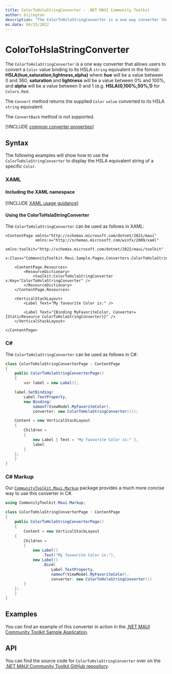 ```yaml
---
title: ColorToHslaStringConverter - .NET MAUI Community Toolkit
author: bijington
description: "The ColorToHslaStringConverter is a one way converter that allows users to convert a Color value binding to its HSLA string equivalent."
ms.date: 04/15/2022
---
```


# ColorToHslaStringConverter

The `ColorToHslaStringConverter` is a one way converter that allows users to convert a `Color` value binding to its HSLA `string` equivalent in the format: **HSLA(hue,saturation,lightness,alpha)** where **hue** will be a value between 0 and 360, **saturation** and **lightness** will be a value between 0% and 100%, and **alpha** will be a value between 0 and 1 (e.g. **HSLA(0,100%,50%,1)** for `Colors.Red`.

The `Convert` method returns the supplied `Color` `value` converted to its HSLA `string` equivalent.

The `ConvertBack` method is not supported.

[!INCLUDE [common converter properties](../includes/communitytoolkit-converter.md)]

## Syntax

The following examples will show how to use the `ColorToHslaStringConverter` to display the HSLA equivalent string of a specific `Color`.

### XAML

#### Including the XAML namespace

[!INCLUDE [XAML usage guidance](../includes/xaml-usage.md)]

#### Using the ColorToHslaStringConverter

The `ColorToHslaStringConverter` can be used as follows in XAML:

```xaml
<ContentPage xmlns="http://schemas.microsoft.com/dotnet/2021/maui"
             xmlns:x="http://schemas.microsoft.com/winfx/2009/xaml"
             xmlns:toolkit="http://schemas.microsoft.com/dotnet/2022/maui/toolkit"
             x:Class="CommunityToolkit.Maui.Sample.Pages.Converters.ColorToHslaStringConverterPage">

    <ContentPage.Resources>
        <ResourceDictionary>
            <toolkit:ColorToHslaStringConverter x:Key="ColorToHslaStringConverter" />
        </ResourceDictionary>
    </ContentPage.Resources>

    <VerticalStackLayout>
        <Label Text="My favourite Color is:" />

        <Label Text="{Binding MyFavoriteColor, Converter={StaticResource ColorToHslaStringConverter}}" />
    </VerticalStackLayout>

</ContentPage>
```

### C#

The `ColorToHslaStringConverter` can be used as follows in C#:

```csharp
class ColorToHslaStringConverterPage : ContentPage
{
    public ColorToHslaStringConverterPage()
    {
        var label = new Label();

	label.SetBinding(
		Label.TextProperty,
		new Binding(
			nameof(ViewModel.MyFavoriteColor),
			converter: new ColorToHslaStringConverter()));

	Content = new VerticalStackLayout
	{
		Children =
		{
			new Label { Text = "My favourite Color is:" },
			label
		}
	};
    }
}
```

### C# Markup

Our [`CommunityToolkit.Maui.Markup`](../markup/markup.md) package provides a much more concise way to use this converter in C#.

```csharp
using CommunityToolkit.Maui.Markup;

class ColorToHslaStringConverterPage : ContentPage
{
    public ColorToHslaStringConverterPage()
    {
        Content = new VerticalStackLayout
	{
		Children =
		{
			new Label()
				.Text("My favourite Color is:"),
			new Label()
				.Bind(
					Label.TextProperty,
					nameof(ViewModel.MyFavoriteColor),
					converter: new ColorToHslaStringConverter())
		}
	};
    }
}
```

## Examples

You can find an example of this converter in action in the [.NET MAUI Community Toolkit Sample Application](https://github.com/CommunityToolkit/Maui/blob/main/samples/CommunityToolkit.Maui.Sample/Pages/Converters/ColorsConverterPage.xaml).

## API

You can find the source code for `ColorToHslaStringConverter` over on the [.NET MAUI Community Toolkit GitHub repository](https://github.com/CommunityToolkit/Maui/blob/main/src/CommunityToolkit.Maui/Converters/ColorToStringConverter.shared.cs).
